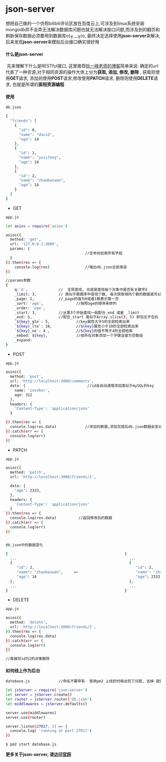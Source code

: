 # json-server

​想把自己做的一个仿照bilibili评论区放在百度云上,可涉及到linux系统安装mongodb并不会弄无法解决数据库问题也就无法解决接口问题,而涉及到的翻页和刷新保存数据必须要用到数据库o(╥﹏╥)o, 最终决定选择使用**json-server**来解决, 后来发现**json-server**来模拟后台接口确实很好用

#### 什么是json-server

​	先来理解下什么是RESTful接口, 这里推荐[阮一峰老师的博客](http://www.ruanyifeng.com/blog/2014/05/restful_api)简单来说: 确定的url代表了一种资源,对于相同资源的操作大体上分为**获取, 添加, 修改, 删除** , 获取则使用**GET**请求, 添加则使用**POST**请求,修改使用**PATCH**请求, 删除则使用**DELETE**请求, 也就是所谓的**面相资源编程**

#### 使用

```bash
db.json

{
  "friends": [
    {
      "id": 0,
  	  "name": "david",
      "age": 14
    },
    {
      "id": 1,
  	  "name": "yusifeng",
      "age": 14
    },
    {
      "id": 2,
  	  "name": "zhaobaiwan",
      "age": 14
    }
  ]
}
```

- GET

```bash
app.js

let axios = require('axios')

axios({
  method: 'get',
  url: '127.0.0.1:3000',
  params: {
  	                                //空参则检索所有字段
  }
}).then(res => {
	console.log(res)                //输出db.json全部类容
})

//params参数
{
	q:'d',				//  全局查找, 也就是查找每个对象中是否有关键字d
	_limit: 3, 			// 类似于数据库中查找个数, 每次获取相同个数的数据就可以做类似翻页
	_page: 2,			//_page的值为0或者1都表示第一页
	_sort: 'age',		        //按照age的顺序来排列
	_order: 'age',
	_start: 3, 			//从第3个开始查找一般配合_end 或者 _limit
	_end: 5, 			//配合_start 类似于Array.slice(3, 5) 即包左不包右
	`${key}_gte`: 5,	        //key属性大于5的全部检索出来
	`${key}_lte`: 10,	        //${key}属性小于10的全部检索出来
	`${key}_ne`: 4 ,	        //${key}的值不等于4的全部检索
	_embed: ${key},		        //给所在对象添加一个字键且值为空数组
	_expand: 
}
```

- POST

```bash
app.js

axios({
  method: 'post',
  url: 'http://localhost:3000/comments',
  data: {	                         //id会自动递增添加类似于mySQL的key
    name: 'invoker',
    age: 312
  },
  headers: {
    'Content-Type': 'application/json'
  }

}).then(res => {
  console.log(res.data) 	        //添加的数据,添加完成后db.json数据会变动
}).catch(err => {
  console.log(err)
})

```

- PATCH

```bash
app.js

axios({
  method: 'patch',
  url: 'http://localhost:3000/friends/2',

  data: {
    "age": 2333,
  },
  headers: {
    'Content-Type': 'application/json'
  }
}).then(res => {
  console.log(res.data)			 //返回修改后的数据
}).catch(err => {
  console.log(err)
})


db.json中的数据变化

{                                                     {
  ...													...		
  {														{
     "id": 2,											   "id": 2,
  	 "name": "zhaobaiwan",     =>						   "name": "zhaobaiwan",
     "age": 14											   "age": 2333
  },													},
  ...													...
}													  }
```

- DELETE

```bash
app.js

axios({
  method: 'delete',
  url: 'http://localhost:3000/friends/2',
}).then(res => {
  console.log(res.data)			
}).catch(err => {
  console.log(err)
})

//直接将id为2的对象删除
```

#### 如何线上作为后台

```bash
datebase.js				//命名不要带有- 我用pm2 上线的时候出现了问题, 去掉-就好了

let jsServer = require('json-server')
let server = jsServer.create()
let router = jsServer.router('db.json')
let middlewares = jsServer.defaults()

server.use(middlewares)
server.use(router)

server.listen(27017, () => {
  console.log( 'running at port 27017')
})
```

```bash
$ pm2 start datebase.js	
```



**更多关于json-server, 请[访问官网](https://www.npmjs.com/package/json-server)**







